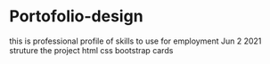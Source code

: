 # Portofolio-design
this is professional profile of skills to use for employment
Jun 2 2021
 struture the project
 html
 css
 bootstrap cards
